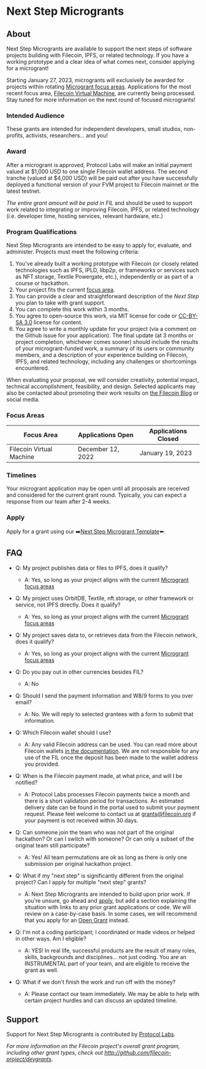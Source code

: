 # Next Step Microgrants

## About

Next Step Microgrants are available to support the next steps of software projects building with Filecoin, IPFS, or related technology. If you have a working prototype and a clear idea of what comes next, consider applying for a microgrant!

Starting January 27, 2023, microgrants will exclusively be awarded for projects within rotating [Microgrant focus areas](#focus-areas). Applications for the most recent focus area, [Filecoin Virtual Machine](https://fvm.filecoin.io/), are currently being processed. Stay tuned for more information on the next round of focused microgrants!

### Intended Audience
These grants are intended for independent developers, small studios, non-profits, activists, researchers... and you! 

### Award
After a microgrant is approved, Protocol Labs will make an initial payment valued at $1,000 USD to one single Filecoin wallet address. The second tranche (valued at $4,000 USD) will be paid out after you have successfully deployed a functional version of your FVM project to Filecoin mainnet or the latest testnet. 
 
 _The entire grant amount will be paid in FIL_ and should be used to support work related to integrating or improving Filecoin, IPFS, or related technology (i.e. developer time, hosting services, relevant hardware, etc.)

### Program Qualifications
Next Step Microgrants are intended to be easy to apply for, evaluate, and administer. Projects must meet the following criteria:

1. You've already built a working prototype with Filecoin (or closely related technologies such as IPFS, IPLD, libp2p, or frameworks or services such as NFT.storage, Textile Powergate, etc.), independently or as part of a course or hackathon.
2. Your project fits the current [focus area](#focus-areas).
3. You can provide a clear and straightforward description of the _Next Step_ you plan to take with grant support.
4. You can complete this work within 3 months. 
5. You agree to open-source this work, via MIT license for code or [CC-BY-SA 3.0](https://ipfs.io/ipfs/QmVreNvKsQmQZ83T86cWSjPu2vR3yZHGPm5jnxFuunEB9u) license for content.
6. You agree to write a monthly update for your project (via a comment on the Github issue for your application). The final update (at 3 months or project completion, whichever comes sooner) should include the results of your microgrant-funded work, a summary of its users or community members, and a description of your experience building on Filecoin, IPFS, and related technology, including any challenges or shortcomings encountered.

When evaluating your proposal, we will consider creativity, potential impact, technical accomplishment, feasibility, and design. Selected applicants may also be contacted about promoting their work results on [the Filecoin Blog](https://blog.filecoin.io/) or social media.

 ### Focus Areas
| Focus Area | Applications Open | Applications Closed |
|---|---|---|
| Filecoin Virtual Machine | December 12, 2022 | January 19, 2023 |
 
### Timelines
Your microgrant application may be open until all proposals are received and considered for the current grant round. Typically, you can expect a response from our team after 2-4 weeks. 

### Apply
Apply for a grant using our ➡️[Next Step Microgrant Template](https://github.com/filecoin-project/devgrants/issues/new?assignees=erinocon&labels=type%3Amicrogrant&template=microgrant.md&title=Next+Step+Microgrant%3A+%3CYour+Title+Here%3E)⬅️.

## FAQ

* Q: My project publishes data or files to IPFS, does it qualify?
  * A: Yes, so long as your project aligns with the current [Microgrant focus areas](#focus-areas)

* Q: My project uses OrbitDB, Textile, nft.storage, or other framework or service, not IPFS directly. Does it qualify?
  * A: Yes, so long as your project aligns with the current [Microgrant focus areas](#focus-areas)

* Q: My project saves data to, or retrieves data from the Filecoin network, does it qualify?
  * A: Yes, so long as your project aligns with the current [Microgrant focus areas](#focus-areas)

* Q: Do you pay out in other currencies besides FIL?
  * A: No

* Q: Should I send the payment information and W8/9 forms to you over email?
  * A: No. We will reply to selected grantees with a form to submit that information.

* Q: Which Filecoin wallet should I use?
  * A: Any valid Filecoin address can be used. You can read more about Filecoin wallets [in the documentation](https://docs.filecoin.io/reference/#wallets). We are not responsible for any use of the FIL once the deposit has been made to the wallet address you provided.

* Q: When is the Filecoin payment made, at what price, and will I be notified?
  * A: Protocol Labs processes Filecoin payments twice a month and there is a short validation period for transactions. An estimated delivery date can be found in the portal used to submit your payment request. Please feel welcome to contact us at grants@filecoin.org if your payment is not received within 30 days. 

* Q: Can someone join the team who was not part of the original hackathon? Or can I switch with someone? Or can only a subset of the original team still participate?
  * A: Yes! All team permutations are ok as long as there is only one submission per original hackathon project.

* Q: What if my "next step" is significantly different from the original project? Can I apply for multiple "next step" grants?
  * A: Next Step Microgrants are intended to build upon prior work. If you're unsure, go ahead and [apply](https://github.com/filecoin-project/devgrants/issues/new?assignees=mishmosh&labels=type%3Amicrogrant&template=microgrant.md&title=Next+Step+Microgrant%3A+%3CYour+Title+Here%3E), but add a section explaining the situation with links to any prior grant applications or code. We will review on a case-by-case basis. In some cases, we will recommend that you apply for an [Open Grant](/open-grants/) instead.

* Q: I'm not a coding participant; I coordinated or made videos or helped in other ways. Am I eligible?
  * A: YES! In real life, successful products are the result of many roles, skills, backgrounds and disciplines... not just coding. You are an INSTRUMENTAL part of your team, and are eligible to receive the grant as well.

* Q: What if we don't finish the work and run off with the money?
  * A: Please contact our team immediately. We may be able to help with certain project hurdles and can discuss an updated timeline. 

## Support
Support for Next Step Microgrants is contributed by [Protocol Labs](https://protocol.ai/).


_For more information on the Filecoin project's overall grant program, including other grant types, check out http://github.com/filecoin-project/devgrants._
